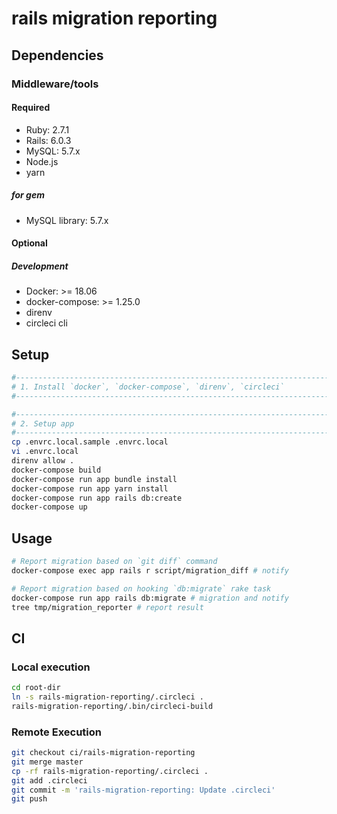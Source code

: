 # rails migration reporting

## Dependencies

### Middleware/tools

#### Required

- Ruby: 2.7.1
- Rails: 6.0.3
- MySQL: 5.7.x
- Node.js
- yarn

##### for gem

- MySQL library: 5.7.x

#### Optional

##### Development

- Docker: >= 18.06
- docker-compose: >= 1.25.0
- direnv
- circleci cli

## Setup

```sh
#------------------------------------------------------------------------------
# 1. Install `docker`, `docker-compose`, `direnv`, `circleci`
#------------------------------------------------------------------------------

#------------------------------------------------------------------------------
# 2. Setup app
#------------------------------------------------------------------------------
cp .envrc.local.sample .envrc.local
vi .envrc.local
direnv allow .
docker-compose build
docker-compose run app bundle install
docker-compose run app yarn install
docker-compose run app rails db:create
docker-compose up
```

## Usage

```sh
# Report migration based on `git diff` command
docker-compose exec app rails r script/migration_diff # notify

# Report migration based on hooking `db:migrate` rake task
docker-compose run app rails db:migrate # migration and notify
tree tmp/migration_reporter # report result
```

## CI

### Local execution

```sh
cd root-dir
ln -s rails-migration-reporting/.circleci .
rails-migration-reporting/.bin/circleci-build
```

### Remote Execution

```sh
git checkout ci/rails-migration-reporting
git merge master
cp -rf rails-migration-reporting/.circleci .
git add .circleci
git commit -m 'rails-migration-reporting: Update .circleci'
git push
```
